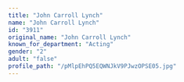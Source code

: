 ```yaml
---
title: "John Carroll Lynch"
name: "John Carroll Lynch"
id: "3911"
original_name: "John Carroll Lynch"
known_for_department: "Acting"
gender: "2"
adult: "false"
profile_path: "/pMlpEhPQ5EQWNJkV9PJwzOPSE05.jpg"
---
```

